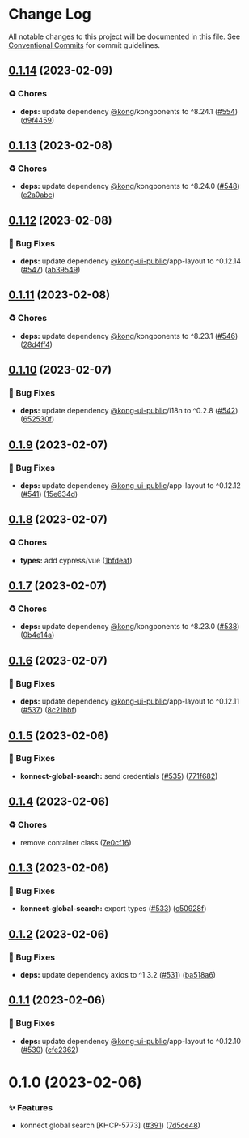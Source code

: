 # Change Log

All notable changes to this project will be documented in this file.
See [Conventional Commits](https://conventionalcommits.org) for commit guidelines.

## [0.1.14](https://github.com/Kong/shared-ui-components/compare/@kong-ui/konnect-global-search@0.1.13...@kong-ui/konnect-global-search@0.1.14) (2023-02-09)


### ♻️ Chores

* **deps:** update dependency [@kong](https://github.com/kong)/kongponents to ^8.24.1 ([#554](https://github.com/Kong/shared-ui-components/issues/554)) ([d9f4459](https://github.com/Kong/shared-ui-components/commit/d9f44597d253d5d769610324152d2d78eef3fc1e))





## [0.1.13](https://github.com/Kong/shared-ui-components/compare/@kong-ui/konnect-global-search@0.1.12...@kong-ui/konnect-global-search@0.1.13) (2023-02-08)


### ♻️ Chores

* **deps:** update dependency [@kong](https://github.com/kong)/kongponents to ^8.24.0 ([#548](https://github.com/Kong/shared-ui-components/issues/548)) ([e2a0abc](https://github.com/Kong/shared-ui-components/commit/e2a0abc6a558f76ab5f43a3f656a142b259aa17a))





## [0.1.12](https://github.com/Kong/shared-ui-components/compare/@kong-ui/konnect-global-search@0.1.11...@kong-ui/konnect-global-search@0.1.12) (2023-02-08)


### 🐛 Bug Fixes

* **deps:** update dependency [@kong-ui-public](https://github.com/kong-ui-public)/app-layout to ^0.12.14 ([#547](https://github.com/Kong/shared-ui-components/issues/547)) ([ab39549](https://github.com/Kong/shared-ui-components/commit/ab395492357edb8ed848380869110dcf52bba2a2))





## [0.1.11](https://github.com/Kong/shared-ui-components/compare/@kong-ui/konnect-global-search@0.1.10...@kong-ui/konnect-global-search@0.1.11) (2023-02-08)


### ♻️ Chores

* **deps:** update dependency [@kong](https://github.com/kong)/kongponents to ^8.23.1 ([#546](https://github.com/Kong/shared-ui-components/issues/546)) ([28d4ff4](https://github.com/Kong/shared-ui-components/commit/28d4ff40a56e4b552f2e94faf75f0d7c6887eac2))





## [0.1.10](https://github.com/Kong/shared-ui-components/compare/@kong-ui/konnect-global-search@0.1.9...@kong-ui/konnect-global-search@0.1.10) (2023-02-07)


### 🐛 Bug Fixes

* **deps:** update dependency [@kong-ui-public](https://github.com/kong-ui-public)/i18n to ^0.2.8 ([#542](https://github.com/Kong/shared-ui-components/issues/542)) ([652530f](https://github.com/Kong/shared-ui-components/commit/652530fdd7b7d74a049077491247ef3d7b833e7e))





## [0.1.9](https://github.com/Kong/shared-ui-components/compare/@kong-ui/konnect-global-search@0.1.8...@kong-ui/konnect-global-search@0.1.9) (2023-02-07)


### 🐛 Bug Fixes

* **deps:** update dependency [@kong-ui-public](https://github.com/kong-ui-public)/app-layout to ^0.12.12 ([#541](https://github.com/Kong/shared-ui-components/issues/541)) ([15e634d](https://github.com/Kong/shared-ui-components/commit/15e634d36c1eff30adf12e8d86d14decd2404a26))





## [0.1.8](https://github.com/Kong/shared-ui-components/compare/@kong-ui/konnect-global-search@0.1.7...@kong-ui/konnect-global-search@0.1.8) (2023-02-07)


### ♻️ Chores

* **types:** add cypress/vue ([1bfdeaf](https://github.com/Kong/shared-ui-components/commit/1bfdeafb21ca063525953adcce2d737bc823c4a2))





## [0.1.7](https://github.com/Kong/shared-ui-components/compare/@kong-ui/konnect-global-search@0.1.6...@kong-ui/konnect-global-search@0.1.7) (2023-02-07)


### ♻️ Chores

* **deps:** update dependency [@kong](https://github.com/kong)/kongponents to ^8.23.0 ([#538](https://github.com/Kong/shared-ui-components/issues/538)) ([0b4e14a](https://github.com/Kong/shared-ui-components/commit/0b4e14a2f513b12f98c2fc4c76ba5a54b6c2cc66))





## [0.1.6](https://github.com/Kong/shared-ui-components/compare/@kong-ui/konnect-global-search@0.1.5...@kong-ui/konnect-global-search@0.1.6) (2023-02-07)


### 🐛 Bug Fixes

* **deps:** update dependency [@kong-ui-public](https://github.com/kong-ui-public)/app-layout to ^0.12.11 ([#537](https://github.com/Kong/shared-ui-components/issues/537)) ([8c21bbf](https://github.com/Kong/shared-ui-components/commit/8c21bbfd9dfc921b5fab11528a1b8feb7bb1a67f))





## [0.1.5](https://github.com/Kong/shared-ui-components/compare/@kong-ui/konnect-global-search@0.1.4...@kong-ui/konnect-global-search@0.1.5) (2023-02-06)


### 🐛 Bug Fixes

* **konnect-global-search:** send credentials ([#535](https://github.com/Kong/shared-ui-components/issues/535)) ([771f682](https://github.com/Kong/shared-ui-components/commit/771f6822e69ca4f8449d18d98a61ee25d736a109))





## [0.1.4](https://github.com/Kong/shared-ui-components/compare/@kong-ui/konnect-global-search@0.1.3...@kong-ui/konnect-global-search@0.1.4) (2023-02-06)


### ♻️ Chores

* remove container class ([7e0cf16](https://github.com/Kong/shared-ui-components/commit/7e0cf16c3b92ca4af7ee28ac65b2a8424c5acb5c))





## [0.1.3](https://github.com/Kong/shared-ui-components/compare/@kong-ui/konnect-global-search@0.1.2...@kong-ui/konnect-global-search@0.1.3) (2023-02-06)


### 🐛 Bug Fixes

* **konnect-global-search:** export types ([#533](https://github.com/Kong/shared-ui-components/issues/533)) ([c50928f](https://github.com/Kong/shared-ui-components/commit/c50928fca430e8dcdee0ab19cda9613c5bfe7c07))





## [0.1.2](https://github.com/Kong/shared-ui-components/compare/@kong-ui/konnect-global-search@0.1.1...@kong-ui/konnect-global-search@0.1.2) (2023-02-06)


### 🐛 Bug Fixes

* **deps:** update dependency axios to ^1.3.2 ([#531](https://github.com/Kong/shared-ui-components/issues/531)) ([ba518a6](https://github.com/Kong/shared-ui-components/commit/ba518a6697759b186d34c743b2174570a4b450b4))





## [0.1.1](https://github.com/Kong/shared-ui-components/compare/@kong-ui/konnect-global-search@0.1.0...@kong-ui/konnect-global-search@0.1.1) (2023-02-06)


### 🐛 Bug Fixes

* **deps:** update dependency [@kong-ui-public](https://github.com/kong-ui-public)/app-layout to ^0.12.10 ([#530](https://github.com/Kong/shared-ui-components/issues/530)) ([cfe2362](https://github.com/Kong/shared-ui-components/commit/cfe23629d2a188c43618c2ef2167e58359979b42))





# 0.1.0 (2023-02-06)


### ✨ Features

* konnect global search [KHCP-5773] ([#391](https://github.com/Kong/shared-ui-components/issues/391)) ([7d5ce48](https://github.com/Kong/shared-ui-components/commit/7d5ce482c3d146f98a5d042b59cda61e5a6092f5))
